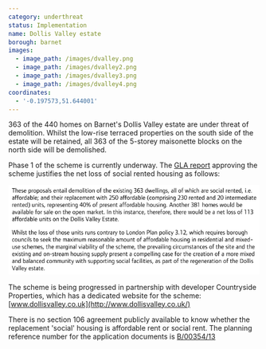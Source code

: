 ```yaml
---
category: underthreat
status: Implementation 
name: Dollis Valley estate
borough: barnet
images:
  - image_path: /images/dvalley.png
  - image_path: /images/dvalley2.png
  - image_path: /images/dvalley3.png
  - image_path: /images/dvalley4.png
coordinates:
  - '-0.197573,51.644001'
---
```

363 of the 440 homes on Barnet's Dollis Valley estate are under threat of demolition. Whilst the low-rise terraced properties on the south side of the estate will be retained, all 363 of the 5-storey maisonette blocks on the north side will be demolished.

Phase 1 of the scheme is currently underway. The [GLA report](https://www.london.gov.uk/sites/default/files/public%3A//public%3A//PAWS/media_id_213093///dollis_valley_estate_report.pdf) approving the scheme justifies the net loss of social rented housing as follows:

<img src="/images/dvalleyreport.png" class="img-fluid rounded img-thumbnail">

The scheme is being progressed in partnership with developer Countryside Properties, which has a dedicated website for the scheme: [www.dollisvalley.co.uk](http://www.dollisvalley.co.uk/)

There is no section 106 agreement publicly available to know whether the replacement 'social' housing is affordable rent or social rent. The planning reference number for the application documents is [B/00354/13](https://publicaccess.barnet.gov.uk/online-applications/applicationDetails.do?activeTab=documents&keyVal=ZZZULZJIJV526)
